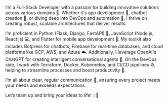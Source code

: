 I’m a Full-Stack Developer with a passion for building innovative solutions across various domains 🌟. Whether it's app development 📱, chatbot creation 🤖, or diving deep into DevOps and automation 🔧, I thrive on creating robust, scalable architectures that deliver results.

I’m proficient in Python (Flask, Django, FastAPI) 🐍, JavaScript (Node.js, React.js) 💻, and Flutter for mobile app development 📲. My toolkit also includes Botpress for chatbots, Firebase for real-time databases, and cloud platforms like GCP, AWS, and Azure ☁️. Additionally, I leverage OpenAI's ChatGPT for creating intelligent conversational agents 🧠. On the DevOps side, I work with Terraform, Docker, Kubernetes, and CI/CD pipelines ⚙️, helping to streamline processes and boost productivity 🚀.

I’m all about clear, regular communication 💬, ensuring every project meets your needs and exceeds expectations.

Let’s team up and bring your ideas to life! 💡🚀
